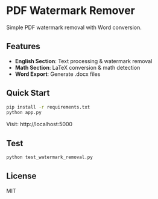 # PDF Watermark Remover

Simple PDF watermark removal with Word conversion.

## Features
- **English Section**: Text processing & watermark removal
- **Math Section**: LaTeX conversion & math detection
- **Word Export**: Generate .docx files

## Quick Start
```bash
pip install -r requirements.txt
python app.py
```
Visit: http://localhost:5000

## Test
```bash
python test_watermark_removal.py
```

## License
MIT
